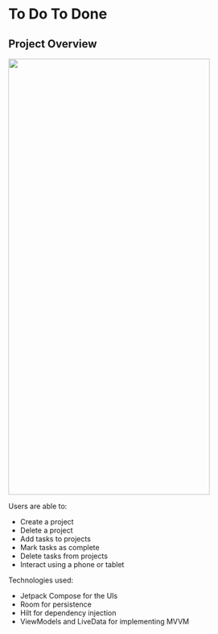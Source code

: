 # To Do To Done

## Project Overview

<img src="https://user-images.githubusercontent.com/88249131/173428566-089aef43-bd8c-473b-9892-9189adaabbf5.gif" width="400" height="866"/>

Users are able to:

- Create a project
- Delete a project
- Add tasks to projects
- Mark tasks as complete
- Delete tasks from projects
- Interact using a phone or tablet

Technologies used:
- Jetpack Compose for the UIs
- Room for persistence
- Hilt for dependency injection
- ViewModels and LiveData for implementing MVVM
